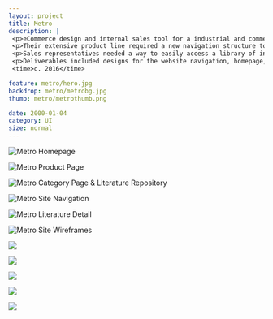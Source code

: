 ```yaml
---
layout: project
title: Metro
description: |
 <p>eCommerce design and internal sales tool for a industrial and commercial shelving manufacturer.</p>
 <p>Their extensive product line required a new navigation structure to let potential customers easily find applicable categories and items.</p>
 <p>Sales representatives needed a way to easily access a library of information about their product line at any time. The resulting app lets them use product materials such as images, manuals, warranties, and competitors in the field during sales pitches.</p>
 <p>Deliverables included designs for the website navigation, homepage, shopping experience, and literature reference system, as well as designs for the entire web-based app.</p>
 <time>c. 2016</time>

feature: metro/hero.jpg
backdrop: metro/metrobg.jpg
thumb: metro/metrothumb.png

date: 2000-01-04
category: UI
size: normal
---
```


![Metro Homepage]({{site.project_img_path}}metro/homepage.jpg)

![Metro Product Page]({{site.project_img_path}}metro/page_a.jpg)

![Metro Category Page & Literature Repository]({{site.project_img_path}}metro/page_b.jpg)

![Metro Site Navigation]({{site.project_img_path}}metro/navbar.jpg)

![Metro Literature Detail]({{site.project_img_path}}metro/modal.jpg)

![Metro Site Wireframes]({{site.project_img_path}}metro/wireframes.jpg)

![]({{site.project_img_path}}metro/metro_app_2.jpg)

![]({{site.project_img_path}}metro/metro_app_3.jpg)

![]({{site.project_img_path}}metro/metro_app_4.jpg)

![]({{site.project_img_path}}metro/metro_app_5.jpg)

![]({{site.project_img_path}}metro/metro_app_6.jpg)
